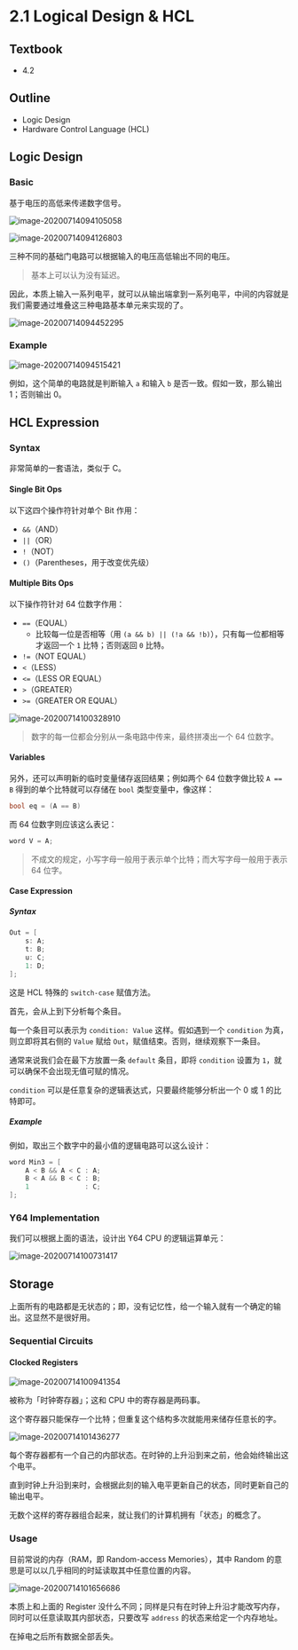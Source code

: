 # 2.1 Logical Design & HCL

## Textbook

* 4.2

## Outline

* Logic Design
* Hardware Control Language (HCL)

## Logic Design

### Basic

基于电压的高低来传递数字信号。

![image-20200714094105058](2-1-hcl.assets/image-20200714094105058.png)

![image-20200714094126803](2-1-hcl.assets/image-20200714094126803.png)

三种不同的基础门电路可以根据输入的电压高低输出不同的电压。

> 基本上可以认为没有延迟。

因此，本质上输入一系列电平，就可以从输出端拿到一系列电平，中间的内容就是我们需要通过堆叠这三种电路基本单元来实现的了。

![image-20200714094452295](2-1-hcl.assets/image-20200714094452295.png)

### Example

![image-20200714094515421](2-1-hcl.assets/image-20200714094515421.png)

例如，这个简单的电路就是判断输入 `a` 和输入 `b` 是否一致。假如一致，那么输出 1；否则输出 0。

## HCL Expression

### Syntax

非常简单的一套语法，类似于 C。

#### Single Bit Ops

以下这四个操作符针对单个 Bit 作用：

* `&&`（AND）
* `||`（OR）
* `!`（NOT）
* `()`（Parentheses，用于改变优先级）

#### Multiple Bits Ops

以下操作符针对 64 位数字作用：

* `==`（EQUAL）
	* 比较每一位是否相等（用 `(a && b) || (!a && !b)`），只有每一位都相等才返回一个 `1` 比特；否则返回 `0` 比特。
* `!=`（NOT EQUAL）
* `<`（LESS）
* `<=`（LESS OR EQUAL）
* `>`（GREATER）
* `>=`（GREATER OR EQUAL）

![image-20200714100328910](2-1-hcl.assets/image-20200714100328910.png)

> 数字的每一位都会分别从一条电路中传来，最终拼凑出一个 64 位数字。

#### Variables

另外，还可以声明新的临时变量储存返回结果；例如两个 64 位数字做比较 `A == B` 得到的单个比特就可以存储在 `bool` 类型变量中，像这样：

```c
bool eq = (A == B)
```

而 64 位数字则应该这么表记：

```c
word V = A;
```

> 不成文的规定，小写字母一般用于表示单个比特；而大写字母一般用于表示 64 位字。

#### Case Expression

##### Syntax

```c
Out = [
    s: A;
    t: B;
    u: C;
    1: D;
];
```

这是 HCL 特殊的 `switch-case` 赋值方法。

首先，会从上到下分析每个条目。

每一个条目可以表示为 `condition: Value` 这样。假如遇到一个 `condition` 为真，则立即将其右侧的 `Value` 赋给 `Out`，赋值结束。否则，继续观察下一条目。

通常来说我们会在最下方放置一条 `default` 条目，即将 `condition` 设置为 `1`，就可以确保不会出现无值可赋的情况。

`condition` 可以是任意复杂的逻辑表达式，只要最终能够分析出一个 0 或 1 的比特即可。

##### Example

例如，取出三个数字中的最小值的逻辑电路可以这么设计：

```c
word Min3 = [
    A < B && A < C : A;
    B < A && B < C : B;
    1              : C;
];
```

### Y64 Implementation

我们可以根据上面的语法，设计出 Y64 CPU 的逻辑运算单元：

![image-20200714100731417](../../2019-2020-spring-semester/SE-315/review/image-20200714100731417.png)

## Storage

上面所有的电路都是无状态的；即，没有记忆性，给一个输入就有一个确定的输出。这显然不是很好用。

### Sequential Circuits

#### Clocked Registers

![image-20200714100941354](2-1-hcl.assets/image-20200714100941354.png)

被称为「时钟寄存器」；这和 CPU 中的寄存器是两码事。

这个寄存器只能保存一个比特；但重复这个结构多次就能用来储存任意长的字。

![image-20200714101436277](2-1-hcl.assets/image-20200714101436277.png)

每个寄存器都有一个自己的内部状态。在时钟的上升沿到来之前，他会始终输出这个电平。

直到时钟上升沿到来时，会根据此刻的输入电平更新自己的状态，同时更新自己的输出电平。

无数个这样的寄存器组合起来，就让我们的计算机拥有「状态」的概念了。

### Usage

目前常说的内存（RAM，即 Random-access Memories），其中 Random 的意思是可以以几乎相同的时延读取其中任意位置的内容。



![image-20200714101656686](2-1-hcl.assets/image-20200714101656686.png)

本质上和上面的 Register 没什么不同；同样是只有在时钟上升沿才能改写内存，同时可以任意读取其内部状态，只要改写 `address` 的状态来给定一个内存地址。

在掉电之后所有数据全部丢失。

